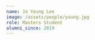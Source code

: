 ```yaml
---
name: Ja Young Lee
image: /assets/people/young.jpg
role: Masters Student
alumni_since: 2019
---
```

